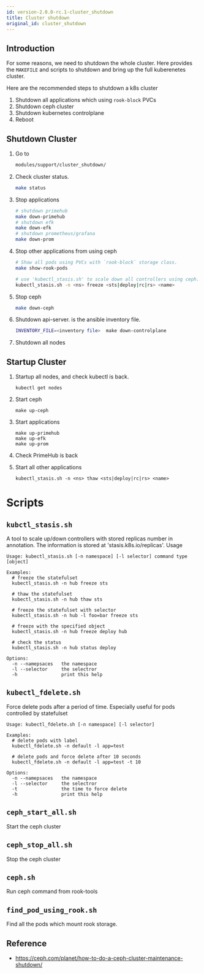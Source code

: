 ```yaml
---
id: version-2.0.0-rc.1-cluster_shutdown
title: Cluster shutdown
original_id: cluster_shutdown
---
```

## Introduction

For some reasons, we need to shutdown the whole cluster. Here provides the `MAKEFILE` and scripts to shutdown and bring up the full kuberenetes cluster.

Here are the recommended steps to shutdown a k8s cluster

1. Shutdown all applications which using `rook-block` PVCs
1. Shutdown ceph cluster
1. Shutdown kubernetes controlplane
1. Reboot

## Shutdown Cluster

1. Go to
   ```bash
   modules/support/cluster_shutdown/
   ```
1. Check cluster status.

   ```bash
   make status
   ```

1. Stop applications

   ```bash
   # shutdown primehub
   make down-primehub
   # shutdown efk
   make down-efk
   # shutdown prometheus/grafana
   make down-prom
   ```

1. Stop other applications from using ceph

   ```bash
   # Show all pods using PVCs with `rook-block` storage class.
   make show-rook-pods

   # use 'kubectl_stasis.sh' to scale down all controllers using ceph.
   kubectl_stasis.sh -n <ns> freeze <sts|deploy|rc|rs> <name>
   ```

1. Stop ceph

   ```bash
   make down-ceph
   ```

1. Shutdown api-server. <inventory file> is the ansible inventory file.

   ```bash
   INVENTORY_FILE=<inventory file>  make down-controlplane
   ```

1. Shutdown all nodes

## Startup Cluster

1. Startup all nodes, and check kubectl is back.

   ```
   kubectl get nodes
   ```

1. Start ceph

   ```
   make up-ceph
   ```

1. Start applications

   ```
   make up-primehub
   make up-efk
   make up-prom
   ```

1. Check PrimeHub is back
1. Start all other applications

   ```
   kubectl_stasis.sh -n <ns> thaw <sts|deploy|rc|rs> <name>
   ```

# Scripts

## `kubctl_stasis.sh`

A tool to scale up/down controllers with stored replicas number in annotation.
The information is stored at 'stasis.k8s.io/replicas'. Usage

```
Usage: kubectl_stasis.sh [-n namespace] [-l selector] command type [object]

Examples:
  # freeze the statefulset
  kubectl_stasis.sh -n hub freeze sts

  # thaw the statefulset
  kubectl_stasis.sh -n hub thaw sts

  # freeze the statefulset with selector
  kubectl_stasis.sh -n hub -l foo=bar freeze sts

  # freeze with the specified object
  kubectl_stasis.sh -n hub freeze deploy hub

  # check the status
  kubectl_stasis.sh -n hub status deploy

Options:
  -n --namepsaces   the namespace
  -l --selector     the selectror
  -h                print this help
```

## `kubectl_fdelete.sh`

Force delete pods after a period of time. Especially useful for pods controlled by statefulset

```
Usage: kubectl_fdelete.sh [-n namespace] [-l selector]

Examples:
  # delete pods with label
  kubectl_fdelete.sh -n default -l app=test

  # delete pods and force delete after 10 seconds
  kubectl_fdelete.sh -n default -l app=test -t 10

Options:
  -n --namepsaces   the namespace
  -l --selector     the selectror
  -t                the time to force delete
  -h                print this help
```

## `ceph_start_all.sh`

Start the ceph cluster

## `ceph_stop_all.sh`

Stop the ceph cluster

## `ceph.sh`

Run ceph command from rook-tools

## `find_pod_using_rook.sh`

Find all the pods which mount rook storage.

## Reference

- https://ceph.com/planet/how-to-do-a-ceph-cluster-maintenance-shutdown/
